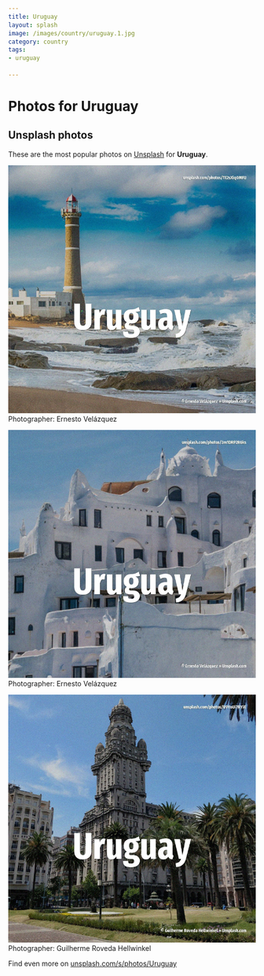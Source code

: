 ```yaml
---
title: Uruguay
layout: splash
image: /images/country/uruguay.1.jpg
category: country
tags:
- uruguay

---
```

# Photos for Uruguay
 
## Unsplash photos
These are the most popular photos on [Unsplash](https://unsplash.com) for **Uruguay**.
 
![Uruguay](/images/country/uruguay.1.jpg)
Photographer:  Ernesto Velázquez
 
![Uruguay](/images/country/uruguay.2.jpg)
Photographer:  Ernesto Velázquez
 
![Uruguay](/images/country/uruguay.3.jpg)
Photographer:  Guilherme Roveda Hellwinkel
 
Find even more on [unsplash.com/s/photos/Uruguay](https://unsplash.com/s/photos/Uruguay)
 
